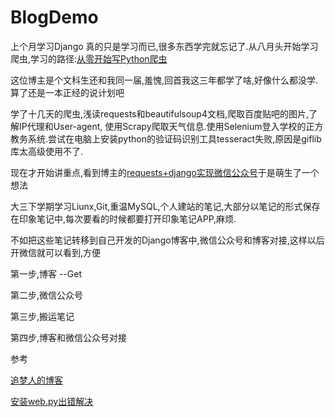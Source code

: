 # BlogDemo

上个月学习Django 真的只是学习而已,很多东西学完就忘记了.从八月头开始学习爬虫,学习的路径:[从零开始写Python爬虫](https://zhuanlan.zhihu.com/Ehco-python)

这位博主是个文科生还和我同一届,羞愧,回首我这三年都学了啥,好像什么都没学.算了还是一本正经的说计划吧

学了十几天的爬虫,浅读requests和beautifulsoup4文档,爬取百度贴吧的图片,了解IP代理和User-agent,
使用Scrapy爬取天气信息.使用Selenium登入学校的正方教务系统.尝试在电脑上安装python的验证码识别工具tesseract失败,原因是giflib库太高级使用不了.

现在才开始讲重点,看到博主的[requests+django实现微信公众号](https://zhuanlan.zhihu.com/p/27625233)于是萌生了一个想法

大三下学期学习Liunx,Git,重温MySQL,个人建站的笔记,大部分以笔记的形式保存在印象笔记中,每次要看的时候都要打开印象笔记APP,麻烦.

不如把这些笔记转移到自己开发的Django博客中,微信公众号和博客对接,这样以后开微信就可以看到,方便

第一步,博客                              --Get

第二步,微信公众号

第三步,搬运笔记

第四步,博客和微信公众号对接


参考

[追梦人的博客](http://zmrenwu.com/)

[安装web.py出错解决](https://github.com/webpy/webpy/issues/396)

